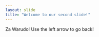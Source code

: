 ```yaml
---
layout: slide
title: "Welcome to our second slide!"
---
```

Za Warudo!
Use the left arrow to go back!

